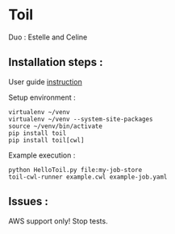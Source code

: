 # Toil

Duo : Estelle and Celine

## Installation steps :

User guide [instruction](http://toil.readthedocs.io/en/3.12.0/gettingStarted/install.html)

Setup environment :
```
virtualenv ~/venv
virtualenv ~/venv --system-site-packages
source ~/venv/bin/activate
pip install toil
pip install toil[cwl]

```
Example execution :
```
python HelloToil.py file:my-job-store
toil-cwl-runner example.cwl example-job.yaml
```
## Issues :

AWS support only! 
Stop tests.


